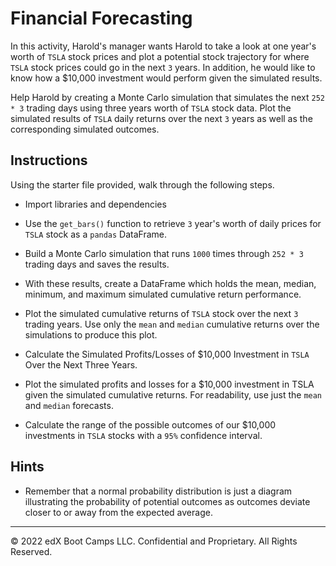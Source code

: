 # Financial Forecasting

In this activity, Harold's manager wants Harold to take a look at one year's worth of `TSLA` stock prices and plot a potential stock trajectory for where `TSLA` stock prices could go in the next `3` years. In addition, he would like to know how a $10,000 investment would perform given the simulated results.

Help Harold by creating a Monte Carlo simulation that simulates the next `252 * 3` trading days using three years worth of `TSLA` stock data. Plot the simulated results of `TSLA` daily returns over the next `3` years as well as the corresponding simulated outcomes.

## Instructions

Using the starter file provided, walk through the following steps.

* Import libraries and dependencies

* Use the `get_bars()` function to retrieve `3` year's worth of daily prices for `TSLA` stock as a `pandas` DataFrame.

* Build a Monte Carlo simulation that runs `1000` times through `252 * 3` trading days and saves the results.

* With these results, create a DataFrame which holds the mean, median, minimum, and maximum simulated cumulative return performance.

* Plot the simulated cumulative returns of `TSLA` stock over the next `3` trading years. Use only the `mean` and `median` cumulative returns over the simulations to produce this plot.

* Calculate the Simulated Profits/Losses of $10,000 Investment in `TSLA` Over the Next Three Years.

* Plot the simulated profits and losses for a $10,000 investment in TSLA given the simulated cumulative returns. For readability, use just the `mean` and `median` forecasts.

* Calculate the range of the possible outcomes of our $10,000 investments in `TSLA` stocks with a `95%` confidence interval.

## Hints

* Remember that a normal probability distribution is just a diagram illustrating the probability of potential outcomes as outcomes deviate closer to or away from the expected average.

---

© 2022 edX Boot Camps LLC. Confidential and Proprietary. All Rights Reserved.
